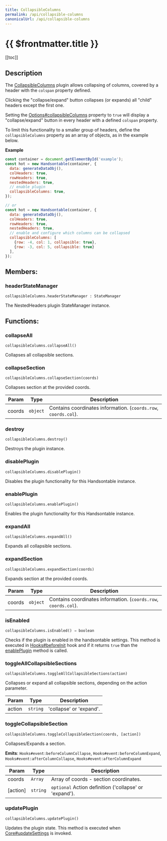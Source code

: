 ```yaml
---
title: CollapsibleColumns
permalink: /api/collapsible-columns
canonicalUrl: /api/collapsible-columns
---
```


# {{ $frontmatter.title }}

[[toc]]

## Description


The [CollapsibleColumns](#CollapsibleColumns) plugin allows collapsing of columns, covered by a header with the `colspan` property defined.

Clicking the "collapse/expand" button collapses (or expands) all "child" headers except the first one.

Setting the [Options#collapsibleColumns](./Options/#collapsibleColumns) property to `true` will display a "collapse/expand" button in every header
with a defined `colspan` property.

To limit this functionality to a smaller group of headers, define the `collapsibleColumns` property as an array
of objects, as in the example below.


**Example**  
```js
const container = document.getElementById('example');
const hot = new Handsontable(container, {
  data: generateDataObj(),
  colHeaders: true,
  rowHeaders: true,
  nestedHeaders: true,
  // enable plugin
  collapsibleColumns: true,
});

// or
const hot = new Handsontable(container, {
  data: generateDataObj(),
  colHeaders: true,
  rowHeaders: true,
  nestedHeaders: true,
  // enable and configure which columns can be collapsed
  collapsibleColumns: [
    {row: -4, col: 1, collapsible: true},
    {row: -3, col: 5, collapsible: true}
  ],
});
```
## Members:

### headerStateManager
`collapsibleColumns.headerStateManager : StateManager`

The NestedHeaders plugin StateManager instance.


## Functions:

### collapseAll
`collapsibleColumns.collapseAll()`

Collapses all collapsible sections.



### collapseSection
`collapsibleColumns.collapseSection(coords)`

Collapses section at the provided coords.


| Param | Type | Description |
| --- | --- | --- |
| coords | <code>object</code> | Contains coordinates information. (`coords.row`, `coords.col`). |



### destroy
`collapsibleColumns.destroy()`

Destroys the plugin instance.



### disablePlugin
`collapsibleColumns.disablePlugin()`

Disables the plugin functionality for this Handsontable instance.



### enablePlugin
`collapsibleColumns.enablePlugin()`

Enables the plugin functionality for this Handsontable instance.



### expandAll
`collapsibleColumns.expandAll()`

Expands all collapsible sections.



### expandSection
`collapsibleColumns.expandSection(coords)`

Expands section at the provided coords.


| Param | Type | Description |
| --- | --- | --- |
| coords | <code>object</code> | Contains coordinates information. (`coords.row`, `coords.col`). |



### isEnabled
`collapsibleColumns.isEnabled() ⇒ boolean`

Checks if the plugin is enabled in the handsontable settings. This method is executed in [Hooks#beforeInit](./Hooks/#beforeInit)
hook and if it returns `true` than the [enablePlugin](#CollapsibleColumns+enablePlugin) method is called.



### toggleAllCollapsibleSections
`collapsibleColumns.toggleAllCollapsibleSections(action)`

Collapses or expand all collapsible sections, depending on the action parameter.


| Param | Type | Description |
| --- | --- | --- |
| action | <code>string</code> | 'collapse' or 'expand'. |



### toggleCollapsibleSection
`collapsibleColumns.toggleCollapsibleSection(coords, [action])`

Collapses/Expands a section.

**Emits**: <code>Hooks#event:beforeColumnCollapse</code>, <code>Hooks#event:beforeColumnExpand</code>, <code>Hooks#event:afterColumnCollapse</code>, <code>Hooks#event:afterColumnExpand</code>  

| Param | Type | Description |
| --- | --- | --- |
| coords | <code>Array</code> | Array of coords - section coordinates. |
| [action] | <code>string</code> | `optional` Action definition ('collapse' or 'expand'). |



### updatePlugin
`collapsibleColumns.updatePlugin()`

Updates the plugin state. This method is executed when [Core#updateSettings](./Core/#updateSettings) is invoked.


